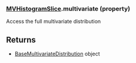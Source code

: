 ### [MVHistogramSlice](MVHistogramSlice.md).multivariate (property)




Access the full multivariate distribution

Returns
----------
* [BaseMultivariateDistribution](BaseMultivariateDistribution.md) object

